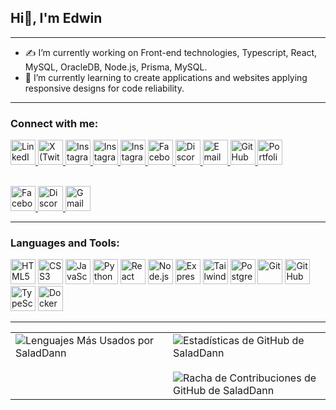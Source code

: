 ## Hi👋, I'm Edwin
---
* ✍️  I’m currently working on Front-end technologies, Typescript, React, MySQL, OracleDB, Node.js, Prisma, MySQL.
* 🌱 I’m currently learning to create applications and websites applying responsive designs for code reliability.
---

### Connect with me:

<p align="left">
  <!-- Linkedin -->
  <a href="https://www.linkedin.com/in/edwin-quishpi-767a62335/" target="_blank" rel="noopener noreferrer">
    <img src="https://cdn.jsdelivr.net/gh/devicons/devicon/icons/linkedin/linkedin-original.svg" alt="LinkedIn" width="40" height="40"/>
  </a>
  <!-- Twitter -->
  <a href="https://twitter.com/Salad_Dann" target="_blank" rel="noopener noreferrer">
    <img src="https://cdn.jsdelivr.net/npm/simple-icons@latest/icons/x.svg" alt="X (Twitter)" width="40" height="40"/>
  </a>
  <!-- Instagram -->
  <a href="https://www.instagram.com/salad_dann/" target="_blank" rel="noopener noreferrer">
    <img src="https://cdn.jsdelivr.net/npm/simple-icons@latest/icons/instagram.svg" alt="Instagram" width="40" height="40"/>
    <img src="https://upload.wikimedia.org/wikipedia/commons/a/a5/Instagram_icon.png" alt="Instagram" width="40" height="40"/>
  </a>



 
  <a href="https://www.instagram.com/salad_dann/" target="_blank" rel="noopener noreferrer">
    <img src="https://cdn.jsdelivr.net/npm/simple-icons@latest/icons/instagram.svg" alt="Instagram" width="40" height="40" style="filter: none;"/>
  </a>
  <a href="https://www.facebook.com/edwin.quishpi.3/" target="_blank" rel="noopener noreferrer">
    <img src="https://cdn.jsdelivr.net/npm/simple-icons@latest/icons/facebook.svg" alt="Facebook" width="40" height="40" style="filter: none;"/>
  </a>
  <a href="https://discord.gg/salad_dann/" target="_blank" rel="noopener noreferrer">
    <img src="https://cdn.jsdelivr.net/npm/simple-icons@latest/icons/discord.svg" alt="Discord" width="40" height="40" style="filter: none;"/>
  </a>
  <a href="mailto:edwinquishpi.2@gmail.com" target="_blank" rel="noopener noreferrer">
    <img src="https://cdn.jsdelivr.net/npm/simple-icons@latest/icons/gmail.svg" alt="Email" width="40" height="40" style="filter: none;"/>
  </a>
  <a href="https://github.com/TU_USUARIO_DE_GITHUB" target="_blank" rel="noopener noreferrer">
    <img src="https://cdn.jsdelivr.net/npm/simple-icons@latest/icons/github.svg" alt="GitHub" width="40" height="40" style="filter: none;"/>
  </a>
  <a href="TU_URL_DE_TU_PORTFOLIO" target="_blank" rel="noopener noreferrer">
    <img src="https://cdn.jsdelivr.net/npm/simple-icons@latest/icons/wordpress.svg" alt="Portfolio" width="40" height="40" style="filter: none;"/>
  </a>
</p>
<br>





  

  <!-- Facebook -->
  <a href="https://www.facebook.com/edwin.quishpi.3/" target="_blank" rel="noopener noreferrer">
    <img src="https://upload.wikimedia.org/wikipedia/commons/1/1b/Facebook_icon.svg" alt="Facebook" width="40" height="40"/>
  </a>

  <!-- Discord -->
  <a href="https://discord.gg/salad_dann/" target="_blank" rel="noopener noreferrer">
    <img src="https://cdn.jsdelivr.net/gh/devicons/devicon/icons/discordjs/discordjs-original.svg" alt="Discord" width="40" height="40"/>
  </a>

  <!-- Email (Gmail) -->
  <a href="mailto:edwinquishpi.2@gmail.com">
    <img src="https://upload.wikimedia.org/wikipedia/commons/4/4e/Gmail_Icon.png" alt="Gmail" width="40" height="40"/>
  </a>



---
### Languages and Tools:
<p align="left">
  <img src="https://cdn.jsdelivr.net/gh/devicons/devicon/icons/html5/html5-original.svg" alt="HTML5" width="40" height="40"/>
  <img src="https://cdn.jsdelivr.net/gh/devicons/devicon/icons/css3/css3-original.svg" alt="CSS3" width="40" height="40"/>
  <img src="https://cdn.jsdelivr.net/gh/devicons/devicon/icons/javascript/javascript-original.svg" alt="JavaScript" width="40" height="40"/>
  <img src="https://cdn.jsdelivr.net/gh/devicons/devicon/icons/python/python-original.svg" alt="Python" width="40" height="40"/>
  <img src="https://cdn.jsdelivr.net/gh/devicons/devicon/icons/react/react-original.svg" alt="React" width="40" height="40"/>
  <img src="https://cdn.jsdelivr.net/gh/devicons/devicon/icons/nodejs/nodejs-original.svg" alt="Node.js" width="40" height="40"/>
  <img src="https://cdn.jsdelivr.net/gh/devicons/devicon/icons/express/express-original.svg" alt="Express.js" width="40" height="40"/>
  <img src="https://cdn.jsdelivr.net/gh/devicons/devicon/icons/tailwindcss/tailwindcss-original.svg" alt="Tailwind CSS" width="40" height="40"/>
  <img src="https://cdn.jsdelivr.net/gh/devicons/devicon/icons/postgresql/postgresql-original.svg" alt="PostgreSQL" width="40" height="40"/>
  <img src="https://cdn.jsdelivr.net/gh/devicons/devicon/icons/git/git-original.svg" alt="Git" width="40" height="40"/>
  <img src="https://cdn.jsdelivr.net/gh/devicons/devicon/icons/github/github-original.svg" alt="GitHub" width="40" height="40"/>
  <img src="https://cdn.jsdelivr.net/gh/devicons/devicon/icons/typescript/typescript-original.svg" alt="TypeScript" width="40" height="40"/>
  <img src="https://cdn.jsdelivr.net/gh/devicons/devicon/icons/docker/docker-original.svg" alt="Docker" width="40" height="40"/>
</p>
    
---
<table>
  <tr>
    <td valign="top" width="50%">
      <img src="https://github-readme-stats.vercel.app/api/top-langs/?username=SaladDann&layout=compact&theme=dark&hide_title=false&card_width=400" alt="Lenguajes Más Usados por SaladDann"/>
    </td>
    <td valign="top" width="50%">
      <img src="https://github-readme-stats.vercel.app/api?username=SaladDann&show_icons=true&theme=dark&include_all_commits=true&count_private=true&hide_title=false&hide_rank=false" alt="Estadísticas de GitHub de SaladDann"/>
      <br>
      <br>
      <img src="https://github-readme-streak-stats.vercel.app/?user=SaladDann&theme=dark&date_format=M%20j%5B%2C%20Y%5D" alt="Racha de Contribuciones de GitHub de SaladDann"/>
    </td>
  </tr>
</table>


